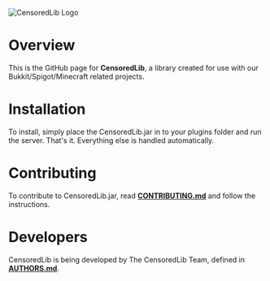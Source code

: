 ![CensoredLib Logo](http://censoredsoftware.com/projects/censoredlib/logo.png)

Overview
========

This is the GitHub page for **CensoredLib**, a library created for use with our Bukkit/Spigot/Minecraft related projects.

Installation
============

To install, simply place the CensoredLib.jar in to your plugins folder and run the server. That's it. Everything else is handled automatically.


Contributing
============

To contribute to CensoredLib.jar, read [**CONTRIBUTING.md**](CONTRIBUTING.md) and follow the instructions.


Developers
==========

CensoredLib is being developed by The CensoredLib Team, defined in [**AUTHORS.md**](AUTHORS.md).
